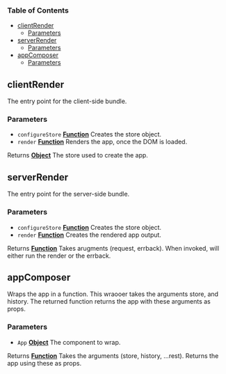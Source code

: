 <!-- Generated by documentation.js. Update this documentation by updating the source code. -->

### Table of Contents

-   [clientRender][1]
    -   [Parameters][2]
-   [serverRender][3]
    -   [Parameters][4]
-   [appComposer][5]
    -   [Parameters][6]

## clientRender

The entry point for the client-side bundle.

### Parameters

-   `configureStore` **[Function][7]** Creates the store object.
-   `render` **[Function][7]** Renders the app, once the DOM is loaded.

Returns **[Object][8]** The store used to create the app.

## serverRender

The entry point for the server-side bundle.

### Parameters

-   `configureStore` **[Function][7]** Creates the store object.
-   `render` **[Function][7]** Creates the rendered app output.

Returns **[Function][7]** Takes arugments (request, errback). When invoked, will either run the render or the errback.

## appComposer

Wraps the app in a function. This wraooer takes the arguments store, and history. The returned function returns the app with these arguments as props.

### Parameters

-   `App` **[Object][8]** The component to wrap.

Returns **[Function][7]** Takes the arguments (store, history, ...rest). Returns the app using these as props.

[1]: #clientrender

[2]: #parameters

[3]: #serverrender

[4]: #parameters-1

[5]: #appcomposer

[6]: #parameters-2

[7]: https://developer.mozilla.org/docs/Web/JavaScript/Reference/Statements/function

[8]: https://developer.mozilla.org/docs/Web/JavaScript/Reference/Global_Objects/Object
